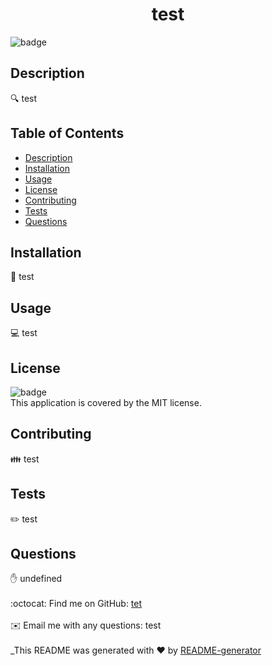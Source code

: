 
  <h1 align="center">test</h1>
  
![badge](https://img.shields.io/badge/License-ISC-blue.svg)<br />
## Description
🔍 test
## Table of Contents
- [Description](#description)
- [Installation](#installation)
- [Usage](#usage)
- [License](#license)
- [Contributing](#contributing)
- [Tests](#tests)
- [Questions](#questions)
## Installation
💾 test
## Usage
💻 test
## License
![badge](https://img.shields.io/badge/license-MIT-brightgreen)
<br />
This application is covered by the MIT license. 
## Contributing
👪 test
## Tests
✏️ test
## Questions
✋ undefined<br />
<br />
:octocat: Find me on GitHub: [tet](https://github.com/tet)<br />
<br />
✉️ Email me with any questions: test<br /><br />
_This README was generated with ❤️ by [README-generator](https://github.com/cwinters87/readme-generator)
